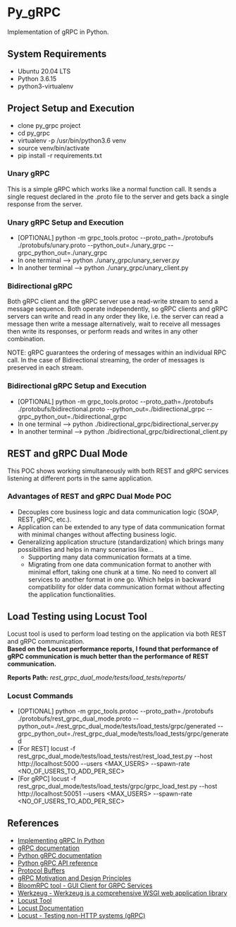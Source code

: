 # Py_gRPC

Implementation of gRPC in Python.

## System Requirements

- Ubuntu 20.04 LTS
- Python 3.6.15
- python3-virtualenv

## Project Setup and Execution

- clone py_grpc project
- cd py_grpc
- virtualenv -p /usr/bin/python3.6 venv
- source venv/bin/activate
- pip install -r requirements.txt

### Unary gRPC

This is a simple gRPC which works like a normal function call. It sends a single request declared in the .proto file to the server and gets back a single response from the server.

### Unary gRPC Setup and Execution

- [OPTIONAL] python -m grpc_tools.protoc --proto_path=./protobufs ./protobufs/unary.proto --python_out=./unary_grpc --grpc_python_out=./unary_grpc
- In one terminal --> python ./unary_grpc/unary_server.py
- In another terminal --> python ./unary_grpc/unary_client.py

### Bidirectional gRPC

Both gRPC client and the gRPC server use a read-write stream to send a message sequence. Both operate independently, so gRPC clients and gRPC servers can write and read in any order they like, i.e. the server can read a message then write a message alternatively, wait to receive all messages then write its responses, or perform reads and writes in any other combination.

NOTE: gRPC guarantees the ordering of messages within an individual RPC call. In the case of Bidirectional streaming, the order of messages is preserved in each stream.

### Bidirectional gRPC Setup and Execution

- [OPTIONAL] python -m grpc_tools.protoc --proto_path=./protobufs ./protobufs/bidirectional.proto --python_out=./bidirectional_grpc --grpc_python_out=./bidirectional_grpc
- In one terminal --> python ./bidirectional_grpc/bidirectional_server.py
- In another terminal --> python ./bidirectional_grpc/bidirectional_client.py

## REST and gRPC Dual Mode

This POC shows working simultaneously with both REST and gRPC services listening at different ports in the same application.

### Advantages of REST and gRPC Dual Mode POC

- Decouples core business logic and data communication logic (SOAP, REST, gRPC, etc.).
- Application can be extended to any type of data communication format with minimal changes without affecting business logic.
- Generalizing application structure (standardization) which brings many possibilities and helps in many scenarios like...
  - Supporting many data communication formats at a time.
  - Migrating from one data communication format to another with minimal effort, taking one chunk at a time. No need to convert all services to another format in one go. Which helps in backward compatibility for older data communication format without affecting the application functionalities.

## Load Testing using Locust Tool

Locust tool is used to perform load testing on the application via both REST and gRPC communication.  
**Based on the Locust performance reports, I found that performance of gRPC communication is much better than the performance of REST communication.**  

**Reports Path:** *rest_grpc_dual_mode/tests/load_tests/reports/*

### Locust Commands

- [OPTIONAL] python -m grpc_tools.protoc --proto_path=./protobufs ./protobufs/rest_grpc_dual_mode.proto --python_out=./rest_grpc_dual_mode/tests/load_tests/grpc/generated --grpc_python_out=./rest_grpc_dual_mode/tests/load_tests/grpc/generated
- [For REST] locust -f rest_grpc_dual_mode/tests/load_tests/rest/rest_load_test.py --host http://localhost:5000 --users <MAX_USERS> --spawn-rate <NO_OF_USERS_TO_ADD_PER_SEC>
- [For gRPC] locust -f rest_grpc_dual_mode/tests/load_tests/grpc/grpc_load_test.py --host http://localhost:50051 --users <MAX_USERS> --spawn-rate <NO_OF_USERS_TO_ADD_PER_SEC>

## References

- [Implementing gRPC In Python](https://www.velotio.com/engineering-blog/grpc-implementation-using-python)
- [gRPC documentation](https://grpc.io/docs/what-is-grpc/)
- [Python gRPC documentation](https://grpc.io/docs/languages/python/)
- [Python gRPC API reference](https://grpc.github.io/grpc/python/)
- [Protocol Buffers](https://developers.google.com/protocol-buffers)
- [gRPC Motivation and Design Principles](https://www.grpc.io/blog/principles/)
- [BloomRPC tool - GUI Client for GRPC Services](https://appimage.github.io/BloomRPC/)
- [Werkzeug - Werkzeug is a comprehensive WSGI web application library](https://werkzeug.palletsprojects.com/en/2.0.x/)
- [Locust Tool](https://locust.io/)
- [Locust Documentation](http://docs.locust.io/en/stable/#)
- [Locust - Testing non-HTTP systems (gRPC)](https://docs.locust.io/en/latest/testing-other-systems.html#)
